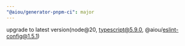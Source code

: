 ```yaml
---
"@aiou/generator-pnpm-ci": major
---
```


upgrade to latest version(node@20, typescript@5.9.0, @aiou/eslint-config@1.5.1)
